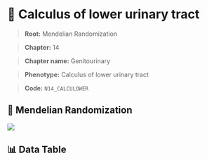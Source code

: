 # 🧪 Calculus of lower urinary tract

> **Root:** Mendelian Randomization

> **Chapter:** 14  

> **Chapter name:** Genitourinary

> **Phenotype:** Calculus of lower urinary tract  

> **Code:** `N14_CALCULOWER`

## 🧬 Mendelian Randomization  

<img src="/MR/Figures/Forward/N14_CALCULOWER.png"/>

## 📊 Data Table

<CsvTableMRF src="/MR/Data/Forward/N14_CALCULOWER.csv"/>
